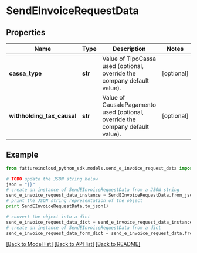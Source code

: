 # SendEInvoiceRequestData


## Properties

Name | Type | Description | Notes
------------ | ------------- | ------------- | -------------
**cassa_type** | **str** | Value of TipoCassa used (optional, override the company default value). | [optional] 
**withholding_tax_causal** | **str** | Value of CausalePagamento used (optional, override the company default value). | [optional] 

## Example

```python
from fattureincloud_python_sdk.models.send_e_invoice_request_data import SendEInvoiceRequestData

# TODO update the JSON string below
json = "{}"
# create an instance of SendEInvoiceRequestData from a JSON string
send_e_invoice_request_data_instance = SendEInvoiceRequestData.from_json(json)
# print the JSON string representation of the object
print SendEInvoiceRequestData.to_json()

# convert the object into a dict
send_e_invoice_request_data_dict = send_e_invoice_request_data_instance.to_dict()
# create an instance of SendEInvoiceRequestData from a dict
send_e_invoice_request_data_form_dict = send_e_invoice_request_data.from_dict(send_e_invoice_request_data_dict)
```
[[Back to Model list]](../README.md#documentation-for-models) [[Back to API list]](../README.md#documentation-for-api-endpoints) [[Back to README]](../README.md)


